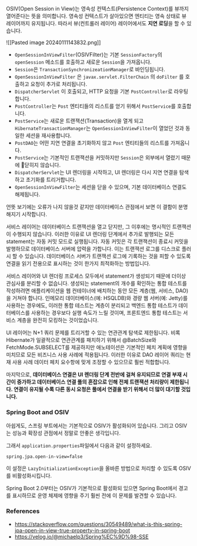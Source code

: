 OSIV(Open Session in View)는 영속성 컨텍스트(Persistence Context)를 뷰까지 열어준다는 뜻을 의미합니다. 영속성 컨텍스트가 살아있으면 엔티티는 영속 상태로 뷰 레이어까지 유지됩니다. 따라서 뷰(컨트롤러 레이어) 레이어에서도 **지연 로딩**을 할 수 있습니다. 


![[Pasted image 20240111143832.png]]
- `OpenSessionInViewFilter`(OSIVFilter)는 기본 `SessionFactory`의 `openSession` 메소드를 호출하고 새로운 `Session`을 가져옵니다.
- `Session`은 `TransactionSynchronizeationManager`로 바인딩됩니다.
- `OpenSessionInViewFilter` 은 `javax.servlet.FilterChain` 의 `doFilter` 를 호출하고 요청이 추가로 처리됩니다.
- `DispatcherServlet` 이 호출되고, HTTP 요청을 기본 `PostController`로 라우팅합니다.
- `PostController`는 `Post` 엔티티들의 리스트를 얻기 위해서 `PostService`를 호출합니다.
- `PostService`는 새로운 트랜잭션(Transaction)을 열게 되고 `HibernateTransactionManager`는 `OpenSessionInViewFilter`이 열었던 것과 동일한 세션을 재사용합니다.
- `PostDAO`는 어떤 지연 연결을 초기화하지 않고 `Post` 엔티티들의 리스트를 가져옵니다.
- `PostService`는 기본적인 트랜잭션을 커밋하지만 `Session`은 외부에서 열렸기 때문에 닫히지 않습니다.
- `DispatcherServlet`는 UI 렌더링을 시작하고, UI 렌더링은 다시 지연 연결을 탐색하고 초기화를 트리거합니다.
- `OpenSessionInViewFilter`는 세션을 닫을 수 있으며, 기본 데이터베이스 연결도 해제됩니다.

언뜻 보기에는 오류가 나지 않을것 같지만 데이터베이스 관점에서 보면 이 결함이 분명해지기 시작합니다. 

서비스 레이어는 데이터베이스 트랜잭션을 열고 닫지만, 그 이후에는 명시적인 트랜잭션이 수행되지 않습니다. 이러한 이유로 UI 렌더링 단계에서 추가로 발행되는 모든 statement는 자동 커밋 모드로 실행됩니다. 자동 커밋은 각 트랜잭션이 종료시 커밋을 발행하므로 데이터베이스 서버에 압력을 가합니다. 이는 트랜잭션 로그를 디스크로 플러시 할 수 있습니다. 데이터베이스 서버가 트랜잭션 로그에 기록하는 것을 피할 수 있도록 연결을 읽기 전용으로 표시하는 것이 한가지 최적화하는 방법입니다.

서비스 레이어와 UI 렌더링 프로세스 모두에서 statement가 생성되기 때문에 더이상 관심사를 분리할 수 없습니다. 생성되는 statement의 개수를 확인하는 통합 테스트를 작성하려면 애플리케이션을 웹 컨테이너에 배치하는 동안 모든 계층(웹, 서비스, DAO)을 거쳐야 합니다. 인메모리 데이터베이스(예: HSQLDB)와 경량 웹 서버(예: Jetty)를 사용하는 경우에도, 이러한 통합 테스트는 계층이 분리되고 백엔드 통합 테스트가 데이터베이스를 사용하는 경우보다 실행 속도가 느릴 것이며, 프론트엔드 통합 테스트는 서비스 계층을 완전히 모킹하는 것이었습니다.

UI 레이어는 N+1 쿼리 문제를 트리거할 수 있는 연관관계 탐색로 제한됩니다. 비록 Hibernate가 일괄적으로 연관관계를 패치하기 위해서 @BatchSize와 FetchMode.SUBSELECT를 제공하지만 애노테이션은 기본적인 페치 계획에 영향을 미치므로 모든 비즈니스 사용 사례에 적용됩니다. 이러한 이유로 DAO 레이어 쿼리는 현재 사용 사례 데이터 페치 요수항에 맞게 조정할 수 있으므로 훨씬 적합합니다.

마지막으로, **데이터베이스 연결은 UI 렌더링 단계 전반에 걸쳐 유지되므로 연결 부재 시간이 증가하고 데이터베이스 연결 풀의 혼잡으로 인해 전체 트랜잭션 처리량이 제한됩니다. 연결이 유지될 수록 다른 동시 요청은 풀에서 연결을 받기 위해서 더 많이 대기할 것입니다.**

### Spring Boot and OSIV
아쉽게도, 스프링 부트에서는 기본적으로 OSIV가 활성화되어 있습니다. 그리고 OSIV는 성능과 확장성 관점에서 정말로 안좋은 생각입니다. 

그래서 `application.properties`파일에서 다음과 같이 설정하세요.
```
spring.jpa.open-in-view=false
```

이 설정은 `LazyInitializationException`을 올바른 방법으로 처리할 수 있도록 OSIV를 비활성화시킵니다. 

Spring  Boot 2.0부터는 OSIV가 기본적으로 활성화되 있으면 Spring Boot에서 경고를 표시하므로 운영 체제에 영향을 주기 훨씬 전에 이 문제를 발견할 수 있습니다.

### References
- https://stackoverflow.com/questions/30549489/what-is-this-spring-jpa-open-in-view-true-property-in-spring-boot
- https://velog.io/@michaelp3/Spring%EC%9D%98-SSE


